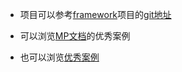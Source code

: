 * 项目可以参考[framework](https://gitee.com/sunhan521/framework/tree/master)项目的[git地址](https://gitee.com/sunhan521/framework.git)

* 可以浏览[MP文档](https://blog.csdn.net/helloPurple/article/details/78715508)的优秀案例

* 也可以浏览[优秀案例](http://mp.baomidou.com/guide/#优秀案例)